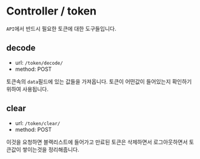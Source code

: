# Controller / token

`API`에서 반드시 필요한 토큰에 대한 도구들입니다.


## decode

- url: `/token/decode/`
- method: POST

토큰속의 `data`필드에 있는 값들을 가져옵니다. 토큰이 어떤값이 들어있는지 확인하기 위하여 사용됩니다.


## clear

- url: `/token/clear/`
- method: POST

이것을 요청하면 블랙리스트에 들어가고 만료된 토큰은 삭제하면서 로그아웃하면서 토큰값이 쌓이는것을 정리해줍니다.
